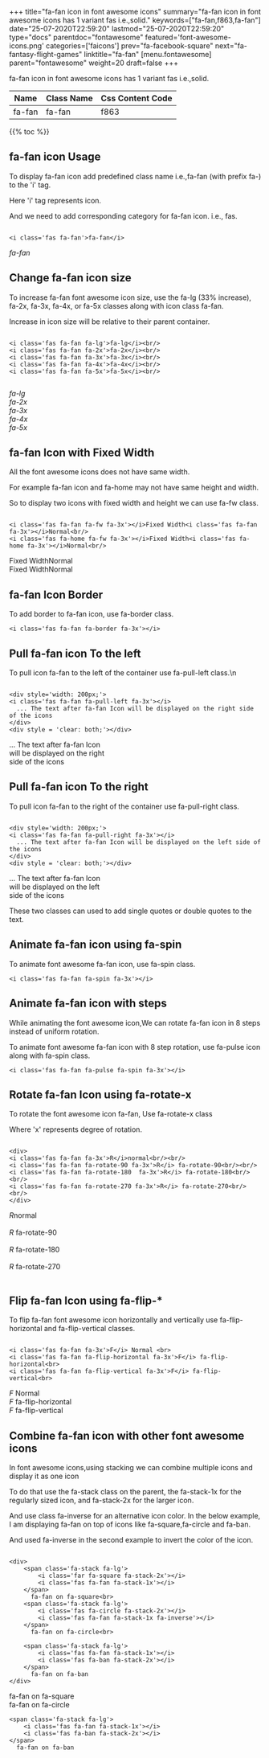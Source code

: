 +++
title="fa-fan icon in font awesome icons"
summary="fa-fan icon in font awesome icons has 1 variant fas i.e.,solid."
keywords=["fa-fan,f863,fa-fan"]
date="25-07-2020T22:59:20"
lastmod="25-07-2020T22:59:20"
type="docs"
parentdoc="fontawesome"
featured='font-awesome-icons.png'
categories=['faicons']
prev="fa-facebook-square"
next="fa-fantasy-flight-games"
linktitle="fa-fan"
[menu.fontawesome]
parent="fontawesome"
weight=20
draft=false
+++


fa-fan icon in font awesome icons has 1 variant fas i.e.,solid.

<div class='table-responsive'><table class='table'><thead><tr><th>Name</th><th>Class Name</th><th>Css Content Code</th></tr></thead><tbody><tr><td>fa-fan</td><td>fa-fan</td><td>f863</td></tr></tbody></table></div>


{{% toc %}}


## fa-fan icon Usage

To display fa-fan icon add predefined class name i.e.,fa-fan (with prefix fa-) to the 'i' tag.

Here 'i' tag represents icon.

And we need to add corresponding category for fa-fan icon. i.e., fas.


```

<i class='fas fa-fan'>fa-fan</i>
```

<i class='fas fa-fan'>fa-fan</i>




## Change fa-fan icon size
To increase fa-fan font awesome icon size, use the fa-lg (33% increase), fa-2x, fa-3x, fa-4x, or fa-5x classes along with icon class fa-fan.

Increase in icon size will be relative to their parent container. 

```

<i class='fas fa-fan fa-lg'>fa-lg</i><br/>
<i class='fas fa-fan fa-2x'>fa-2x</i><br/>
<i class='fas fa-fan fa-3x'>fa-3x</i><br/>
<i class='fas fa-fan fa-4x'>fa-4x</i><br/>
<i class='fas fa-fan fa-5x'>fa-5x</i><br/>
            
```

<i class='fas fa-fan fa-lg'>fa-lg</i><br/>
<i class='fas fa-fan fa-2x'>fa-2x</i><br/>
<i class='fas fa-fan fa-3x'>fa-3x</i><br/>
<i class='fas fa-fan fa-4x'>fa-4x</i><br/>
<i class='fas fa-fan fa-5x'>fa-5x</i><br/>
            



## fa-fan Icon with Fixed Width 

All the font awesome icons does not have same width.

For example fa-fan icon and fa-home may not have same height and width.

So to display two icons with fixed width and height we can use fa-fw class.


```

<i class='fas fa-fan fa-fw fa-3x'></i>Fixed Width<i class='fas fa-fan fa-3x'></i>Normal<br/>
<i class='fas fa-home fa-fw fa-3x'></i>Fixed Width<i class='fas fa-home fa-3x'></i>Normal<br/>
```

<i class='fas fa-fan fa-fw fa-3x'></i>Fixed Width<i class='fas fa-fan fa-3x'></i>Normal<br/>
<i class='fas fa-home fa-fw fa-3x'></i>Fixed Width<i class='fas fa-home fa-3x'></i>Normal<br/>



## fa-fan Icon Border 

To add border to fa-fan icon, use fa-border class.


```
<i class='fas fa-fan fa-border fa-3x'></i>

```
<i class='fas fa-fan fa-border fa-3x'></i>





## Pull fa-fan icon To the left

To pull icon fa-fan to the left of the container use fa-pull-left class.\n

```

<div style='width: 200px;'>
<i class='fas fa-fan fa-pull-left fa-3x'></i>
  ... The text after fa-fan Icon will be displayed on the right side of the icons
</div>
<div style = 'clear: both;'></div>
```

<div style='width: 200px;'>
<i class='fas fa-fan fa-pull-left fa-3x'></i>
  ... The text after fa-fan Icon will be displayed on the right side of the icons
</div>
<div style = 'clear: both;'></div>




## Pull fa-fan icon To the right
To pull icon fa-fan to the right of the container use fa-pull-right class.

```

<div style='width: 200px;'>
<i class='fas fa-fan fa-pull-right fa-3x'></i>
  ... The text after fa-fan Icon will be displayed on the left side of the icons
</div>
<div style = 'clear: both;'></div>
```

<div style='width: 200px;'>
<i class='fas fa-fan fa-pull-right fa-3x'></i>
  ... The text after fa-fan Icon will be displayed on the left side of the icons
</div>
<div style = 'clear: both;'></div>

These two classes can used to add single quotes or double quotes to the text.


## Animate fa-fan icon using fa-spin
To animate font awesome fa-fan icon, use fa-spin class.

```
<i class='fas fa-fan fa-spin fa-3x'></i>
```
<i class='fas fa-fan fa-spin fa-3x'></i>




## Animate fa-fan icon with steps
While animating the font awesome icon,We can rotate fa-fan icon in 8 steps instead of uniform rotation.

To animate font awesome fa-fan icon with 8 step rotation, use fa-pulse icon along with fa-spin class.


```
<i class='fas fa-fan fa-pulse fa-spin fa-3x'></i>

```
<i class='fas fa-fan fa-pulse fa-spin fa-3x'></i>





## Rotate fa-fan Icon using fa-rotate-x
To rotate the font awesome icon fa-fan, Use fa-rotate-x class

Where 'x' represents degree of rotation.


```

<div>
<i class='fas fa-fan fa-3x'>R</i>normal<br/><br/>
<i class='fas fa-fan fa-rotate-90 fa-3x'>R</i> fa-rotate-90<br/><br/> 
<i class='fas fa-fan fa-rotate-180  fa-3x'>R</i> fa-rotate-180<br/><br/> 
<i class='fas fa-fan fa-rotate-270 fa-3x'>R</i> fa-rotate-270<br/><br/>
</div>
```

<div>
<i class='fas fa-fan fa-3x'>R</i>normal<br/><br/>
<i class='fas fa-fan fa-rotate-90 fa-3x'>R</i> fa-rotate-90<br/><br/> 
<i class='fas fa-fan fa-rotate-180  fa-3x'>R</i> fa-rotate-180<br/><br/> 
<i class='fas fa-fan fa-rotate-270 fa-3x'>R</i> fa-rotate-270<br/><br/>
</div>




## Flip fa-fan Icon using fa-flip-*
To flip fa-fan font awesome icon horizontally and vertically use fa-flip-horizontal and fa-flip-vertical classes. 

```

<i class='fas fa-fan fa-3x'>F</i> Normal <br>
<i class='fas fa-fan fa-flip-horizontal fa-3x'>F</i> fa-flip-horizontal<br>
<i class='fas fa-fan fa-flip-vertical fa-3x'>F</i> fa-flip-vertical<br>
```

<i class='fas fa-fan fa-3x'>F</i> Normal <br>
<i class='fas fa-fan fa-flip-horizontal fa-3x'>F</i> fa-flip-horizontal<br>
<i class='fas fa-fan fa-flip-vertical fa-3x'>F</i> fa-flip-vertical<br>




## Combine fa-fan icon with other font awesome icons
In font awesome icons,using stacking we can combine multiple icons and display it as one icon 

To do that use the fa-stack class on the parent, the fa-stack-1x for the regularly sized icon, and fa-stack-2x for the larger icon.

And use class fa-inverse for an alternative icon color. 
In the below example, I am displaying fa-fan on top of icons like fa-square,fa-circle and fa-ban.

And used fa-inverse in the second example to invert the color of the icon.

```

<div>
    <span class='fa-stack fa-lg'>
        <i class='far fa-square fa-stack-2x'></i>
        <i class='fas fa-fan fa-stack-1x'></i>
    </span>
      fa-fan on fa-square<br>
    <span class='fa-stack fa-lg'>
        <i class='fas fa-circle fa-stack-2x'></i>
        <i class='fas fa-fan fa-stack-1x fa-inverse'></i>
    </span>
      fa-fan on fa-circle<br>

    <span class='fa-stack fa-lg'>
        <i class='fas fa-fan fa-stack-1x'></i>
        <i class='fas fa-ban fa-stack-2x'></i>
    </span>
      fa-fan on fa-ban
</div>
```

<div>
    <span class='fa-stack fa-lg'>
        <i class='far fa-square fa-stack-2x'></i>
        <i class='fas fa-fan fa-stack-1x'></i>
    </span>
      fa-fan on fa-square<br>
    <span class='fa-stack fa-lg'>
        <i class='fas fa-circle fa-stack-2x'></i>
        <i class='fas fa-fan fa-stack-1x fa-inverse'></i>
    </span>
      fa-fan on fa-circle<br>

    <span class='fa-stack fa-lg'>
        <i class='fas fa-fan fa-stack-1x'></i>
        <i class='fas fa-ban fa-stack-2x'></i>
    </span>
      fa-fan on fa-ban
</div>






